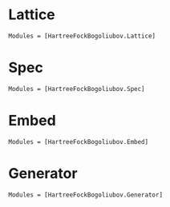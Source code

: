 # Lattice

```@autodocs
Modules = [HartreeFockBogoliubov.Lattice]
```

# Spec
```@autodocs
Modules = [HartreeFockBogoliubov.Spec]
```

# Embed
```@autodocs
Modules = [HartreeFockBogoliubov.Embed]
```

# Generator
```@autodocs
Modules = [HartreeFockBogoliubov.Generator]
```
